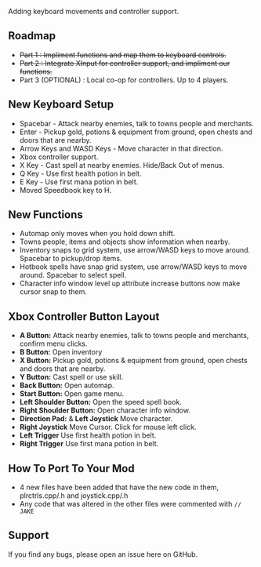 Adding keyboard movements and controller support.

## Roadmap

- ~~Part 1 : Impliment functions and map them to keyboard controls.~~
- ~~Part 2 : Integrate XInput for controller support, and impliment our functions.~~
- Part 3 (OPTIONAL) : Local co-op for controllers. Up to 4 players.

## New Keyboard Setup

- Spacebar - Attack nearby enemies, talk to towns people and merchants.
- Enter - Pickup gold, potions & equipment from ground, open chests and doors that are nearby.
- Arrow Keys and WASD Keys - Move character in that direction.
- Xbox controller support.
- X Key - Cast spell at nearby enemies. Hide/Back Out of menus.
- Q Key - Use first health potion in belt.
- E Key - Use first mana potion in belt.
- Moved Speedbook key to H.

## New Functions

- Automap only moves when you hold down shift.
- Towns people, items and objects show information when nearby.
- Inventory snaps to grid system, use arrow/WASD keys to move around. Spacebar to pickup/drop items.
- Hotbook spells have snap grid system, use arrow/WASD keys to move around. Spacebar to select spell.
- Character info window level up attribute increase buttons now make cursor snap to them.

## Xbox Controller Button Layout

- **A Button:** Attack nearby enemies, talk to towns people and merchants, confirm menu clicks.
- **B Button:** Open inventory
- **X Button:** Pickup gold, potions & equipment from ground, open chests and doors that are nearby.
- **Y Button:** Cast spell or use skill.
- **Back Button:** Open automap.
- **Start Button:** Open game menu.
- **Left Shoulder Button:** Open the speed spell book.
- **Right Shoulder Button:** Open character info window.
- **Direction Pad:** & **Left Joystick** Move character.
- **Right Joystick** Move Cursor. Click for mouse left click.
- **Left Trigger** Use first health potion in belt.
- **Right Trigger** Use first mana potion in belt.

## How To Port To Your Mod

- 4 new files have been added that have the new code in them, plrctrls.cpp/.h and joystick.cpp/.h
- Any code that was altered in the other files were commented with `// JAKE`

## Support

If you find any bugs, please open an issue here on GitHub.
